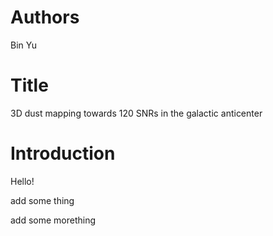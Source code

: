 # Authors
Bin Yu

# Title
3D dust mapping towards 120 SNRs in the galactic anticenter

# Introduction
Hello! 

add some thing

add some morething
